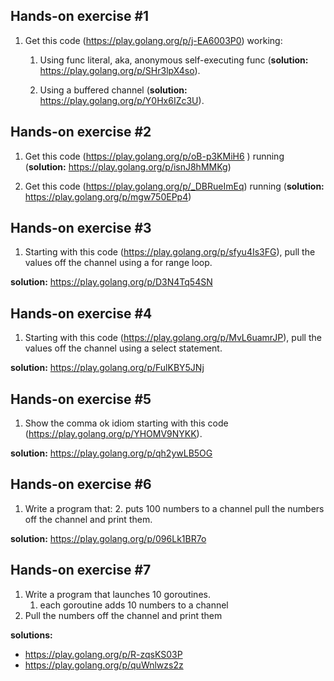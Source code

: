 ## Hands-on exercise #1
1. Get this code (https://play.golang.org/p/j-EA6003P0) working:

    1. Using func literal, aka, anonymous self-executing func
(**solution:** https://play.golang.org/p/SHr3lpX4so).    

    2. Using a buffered channel
(**solution:** https://play.golang.org/p/Y0Hx6IZc3U).

## Hands-on exercise #2
1. Get this code (https://play.golang.org/p/oB-p3KMiH6 ) running (**solution:** https://play.golang.org/p/isnJ8hMMKg)

2. Get this code (https://play.golang.org/p/_DBRueImEq) running (**solution:** https://play.golang.org/p/mgw750EPp4)

## Hands-on exercise #3
1. Starting with this code (https://play.golang.org/p/sfyu4Is3FG), pull the values off the channel using a for range loop.

**solution:** https://play.golang.org/p/D3N4Tq54SN 

## Hands-on exercise #4
1. Starting with this code (https://play.golang.org/p/MvL6uamrJP), pull the values off the channel using a select statement.

**solution:** https://play.golang.org/p/FulKBY5JNj  

## Hands-on exercise #5
1. Show the comma ok idiom starting with this code (https://play.golang.org/p/YHOMV9NYKK).

**solution:** https://play.golang.org/p/qh2ywLB5OG 

## Hands-on exercise #6
1. Write a program that:
    2. puts 100 numbers to a channel
pull the numbers off the channel and print them.

**solution:** https://play.golang.org/p/096Lk1BR7o 

## Hands-on exercise #7
1. Write a program that launches 10 goroutines.
    1. each goroutine adds 10 numbers to a channel
2. Pull the numbers off the channel and print them

**solutions:**
- https://play.golang.org/p/R-zqsKS03P
- https://play.golang.org/p/quWnlwzs2z 
